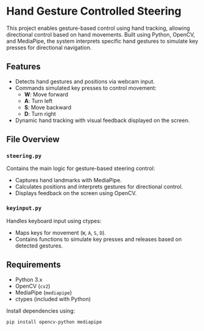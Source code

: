 # Hand Gesture Controlled Steering

This project enables gesture-based control using hand tracking, allowing directional control based on hand movements. Built using Python, OpenCV, and MediaPipe, the system interprets specific hand gestures to simulate key presses for directional navigation.

## Features

- Detects hand gestures and positions via webcam input.
- Commands simulated key presses to control movement:
  - **W**: Move forward
  - **A**: Turn left
  - **S**: Move backward
  - **D**: Turn right
- Dynamic hand tracking with visual feedback displayed on the screen.

## File Overview

### `steering.py`
Contains the main logic for gesture-based steering control:
- Captures hand landmarks with MediaPipe.
- Calculates positions and interprets gestures for directional control.
- Displays feedback on the screen using OpenCV.

### `keyinput.py`
Handles keyboard input using ctypes:
- Maps keys for movement (`W`, `A`, `S`, `D`).
- Contains functions to simulate key presses and releases based on detected gestures.

## Requirements

- Python 3.x
- OpenCV (`cv2`)
- MediaPipe (`mediapipe`)
- ctypes (included with Python)

Install dependencies using:

```bash
pip install opencv-python mediapipe
